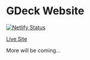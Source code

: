 # GDeck Website

[![Netlify Status](https://api.netlify.com/api/v1/badges/7b02d035-2bb7-4011-9386-698c9f10dce0/deploy-status)](https://app.netlify.com/sites/anl-gdeck/deploys)

[Live Site](https://www.gdeck.app)

More will be coming...
